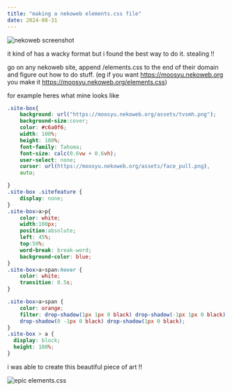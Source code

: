 ```yaml
---
title: "making a nekoweb elements.css file"
date: 2024-08-31
---
```


![nekoweb screenshot](https://i.imgur.com/6Nu9YGf.png)

it kind of has a wacky format but i found the best way to do it. stealing !!

go on any nekoweb site, append /elements.css to the end of their domain and figure out how to do stuff. (eg if you want https://moosyu.nekoweb.org you make it https://moosyu.nekoweb.org/elements.css)

for example heres what mine looks like

```css
.site-box{
    background: url("https://moosyu.nekoweb.org/assets/tvsmh.png");
    background-size:cover;
    color: #c6a0f6;
    width: 100%;
    height: 100%;
    font-family: Tahoma;
    font-size: calc(0.6vw + 0.6vh);
    user-select: none;
    cursor: url(https://moosyu.nekoweb.org/assets/face_pull.png),
    auto;

}
.site-box .sitefeature {
    display: none;
}
.site-box>a>p{
    color: white;
    width:100px;
    position:absolute;
    left: 45%;
    top:50%;
    word-break: break-word;
    background-color: blue;
}
.site-box>a>span:hover {
    color: white;
    transition: 0.5s;
}

.site-box>a>span {
    color: orange;
    filter: drop-shadow(1px 1px 0 black) drop-shadow(-1px 1px 0 black)
    drop-shadow(0 -1px 0 black) drop-shadow(1px 0 black);
}
.site-box > a {
  display: block;
  height: 100%;
}
```

i was able to create this beautiful piece of art !!

![epic elements.css](https://i.imgur.com/byTmRmZ.png)